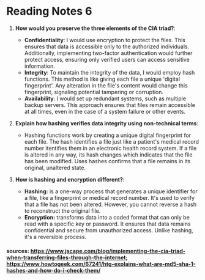 # Reading Notes 6

1. **How would you preserve the three elements of the CIA triad?**:
   - **Confidentiality**: I would use encryption to protect the files. This ensures that data is accessible only to the authorized individuals. Additionally, implementing two-factor authentication would further protect access, ensuring only verified users can access sensitive information.
   - **Integrity**: To maintain the integrity of the data, I would employ hash functions. This method is like giving each file a unique 'digital fingerprint'. Any alteration in the file's content would change this fingerprint, signaling potential tampering or corruption. 
   - **Availability**: I would set up redundant systems, such as multiple backup servers. This approach ensures that files remain accessible at all times, even in the case of a system failure or other events.

2. **Explain how hashing verifies data integrity using non-technical terms**:
   - Hashing functions work by creating a unique digital fingerprint for each file. The hash identifies a file just like a patient's medical record number itentifies them in an electronic health record system. If a file is altered in any way, its hash changes which indicates that the file has been modified. Uses hashes confirms that a file remains in its original, unaltered state.

3. **How is hashing and encryption different?**:
   - **Hashing:** is a one-way process that generates a unique identifier for a file, like a fingerprint or medical record number. It's used to verify that a file has not been altered. However, you cannot reverse a hash to reconstruct the original file.
   - **Encryption:** transforms data into a coded format that can only be read with a specific key or password. It ensures that data remains confidential and secure from unauthorized access. Unlike hashing, it's a reversible process.


#### sources: https://www.jscape.com/blog/implementing-the-cia-triad-when-transferring-files-through-the-internet; https://www.howtogeek.com/67241/htg-explains-what-are-md5-sha-1-hashes-and-how-do-i-check-them/
